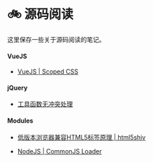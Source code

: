 #  🚲 源码阅读

这里保存一些关于源码阅读的笔记。

#### VueJS

* [VueJS | Scoped CSS](/articles/source-code/vuejs/scoped-css.html)

#### jQuery

* [工具函数无冲突处理](/articles/source-code/jquery/no-conflict.html)

#### Modules

* [低版本浏览器兼容HTML5标签原理 | html5shiv](/articles/source-code/module/html5shiv.html)
  
* [NodeJS | CommonJS Loader](/articles/source-code/nodejs/require.html)
